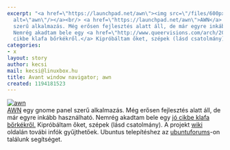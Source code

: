 ```yaml
---
excerpt: "<a href=\"https://launchpad.net/awn\"><img src=\"/files/600px-Awn-preview-small.png\"
  alt=\"awn\"/></a><br/> <a href=\"https://launchpad.net/awn\">AWN</a> egy gnome panel
  szerű alkalmazás. Még erősen fejlesztés alatt áll, de már egyre inkább használható.
  Nemrég akadtam bele egy <a href=\"http://www.queervisions.com/arch/2007/10/awn_avantwindow.html\">jó
  cikbe klafa bőrkékről.</a> Kipróbáltam őket, szépek (lásd csatolmány). \r"
categories:
- x
layout: story
author: kecsi
mail: kecsi@linuxbox.hu
title: Avant window navigator; awn
created: 1194181523
---
```

<a href="https://launchpad.net/awn"><img src="/sites/default/files/600px-Awn-preview-small.png" alt="awn"/></a><br/> <a href="https://launchpad.net/awn">AWN</a> egy gnome panel szerű alkalmazás. Még erősen fejlesztés alatt áll, de már egyre inkább használható. Nemrég akadtam bele egy <a href="http://www.queervisions.com/arch/2007/10/awn_avantwindow.html">jó cikbe klafa bőrkékről.</a> Kipróbáltam őket, szépek (lásd csatolmány). 
A projekt <a href="http://wiki.awn-project.org/">wiki</a> oldalán továbi infók gyűjthetőek. Ubuntus telepítéshez az <a href="http://ubuntuforums.org/showthread.php?t=385981">ubuntuforums</a>-on találunk segítséget.
